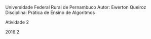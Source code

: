 Universidade Federal Rural de Pernambuco
Autor: Ewerton Queiroz
Disciplina: Prática de Ensino de Algoritmos


Atividade 2

2016.2

